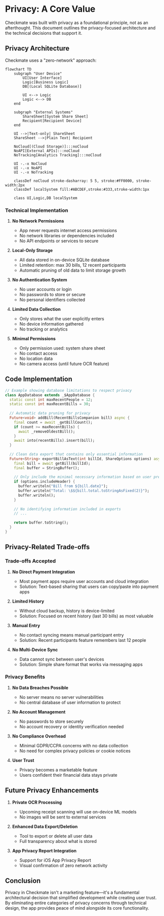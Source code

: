 # Privacy: A Core Value

Checkmate was built with privacy as a foundational principle, not as an afterthought. This document outlines the privacy-focused architecture and the technical decisions that support it.

## Privacy Architecture

Checkmate uses a "zero-network" approach:

```mermaid
flowchart TD
    subgraph "User Device"
        UI[User Interface]
        Logic[Business Logic]
        DB[(Local SQLite Database)]
        
        UI <--> Logic
        Logic <--> DB
    end
    
    subgraph "External Systems"
        ShareSheet[System Share Sheet]
        Recipient[Recipient Device]
    end
    
    UI -->|Text-only| ShareSheet
    ShareSheet -->|Plain Text| Recipient
    
    NoCloud[(Cloud Storage)]:::noCloud
    NoAPI[External APIs]:::noCloud
    NoTracking[Analytics Tracking]:::noCloud
    
    UI -.-x NoCloud
    UI -.-x NoAPI
    UI -.-x NoTracking
    
    classDef noCloud stroke-dasharray: 5 5, stroke:#FF0000, stroke-width:2px
    classDef localSystem fill:#ABCDEF,stroke:#333,stroke-width:1px
    
    class UI,Logic,DB localSystem
```

### Technical Implementation

1. **No Network Permissions**
   - App never requests internet access permissions
   - No network libraries or dependencies included
   - No API endpoints or services to secure

2. **Local-Only Storage**
   - All data stored in on-device SQLite database
   - Limited retention: max 30 bills, 12 recent participants
   - Automatic pruning of old data to limit storage growth

3. **No Authentication System**
   - No user accounts or login
   - No passwords to store or secure
   - No personal identifiers collected

4. **Limited Data Collection**
   - Only stores what the user explicitly enters
   - No device information gathered
   - No tracking or analytics

5. **Minimal Permissions**
   - Only permission used: system share sheet
   - No contact access
   - No location data
   - No camera access (until future OCR feature)

## Code Implementation

```dart
// Example showing database limitations to respect privacy
class AppDatabase extends _$AppDatabase {
  static const int maxRecentPeople = 12;
  static const int maxRecentBills = 30;
  
  // Automatic data pruning for privacy
  Future<void> addBill(RecentBillsCompanion bill) async {
    final count = await _getBillCount();
    if (count >= maxRecentBills) {
      await _removeOldestBill();
    }
    await into(recentBills).insert(bill);
  }
  
  // Clean data export that contains only essential information
  Future<String> exportBillAsText(int billId, ShareOptions options) async {
    final bill = await getBill(billId);
    final buffer = StringBuffer();
    
    // Only include the minimal necessary information based on user preferences
    if (options.includeHeader) {
      buffer.writeln("Bill from ${bill.date}");
      buffer.writeln("Total: \$${bill.total.toStringAsFixed(2)}");
      buffer.writeln();
    }
    
    // No identifying information included in exports
    // ...
    
    return buffer.toString();
  }
}
```

## Privacy-Related Trade-offs

### Trade-offs Accepted

1. **No Direct Payment Integration**
   - Most payment apps require user accounts and cloud integration
   - Solution: Text-based sharing that users can copy/paste into payment apps

2. **Limited History**
   - Without cloud backup, history is device-limited
   - Solution: Focused on recent history (last 30 bills) as most valuable

3. **Manual Entry**
   - No contact syncing means manual participant entry
   - Solution: Recent participants feature remembers last 12 people

4. **No Multi-Device Sync**
   - Data cannot sync between user's devices
   - Solution: Simple share format that works via messaging apps

### Privacy Benefits

1. **No Data Breaches Possible**
   - No server means no server vulnerabilities
   - No central database of user information to protect

2. **No Account Management**
   - No passwords to store securely
   - No account recovery or identity verification needed

3. **No Compliance Overhead**
   - Minimal GDPR/CCPA concerns with no data collection
   - No need for complex privacy policies or cookie notices

4. **User Trust**
   - Privacy becomes a marketable feature
   - Users confident their financial data stays private

## Future Privacy Enhancements

1. **Private OCR Processing**
   - Upcoming receipt scanning will use on-device ML models
   - No images will be sent to external services

2. **Enhanced Data Export/Deletion**
   - Tool to export or delete all user data
   - Full transparency about what is stored

3. **App Privacy Report Integration**
   - Support for iOS App Privacy Report
   - Visual confirmation of zero network activity

## Conclusion

Privacy in Checkmate isn't a marketing feature—it's a fundamental architectural decision that simplified development while creating user trust. By eliminating entire categories of privacy concerns through technical design, the app provides peace of mind alongside its core functionality.